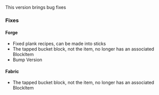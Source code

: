 This version brings bug fixes

### Fixes
#### Forge
- Fixed plank recipes, can be made into sticks
- The tapped bucket block, not the item, no longer has an associated BlockItem
- Bump Version
#### Fabric
- The tapped bucket block, not the item, no longer has an associated BlockItem
